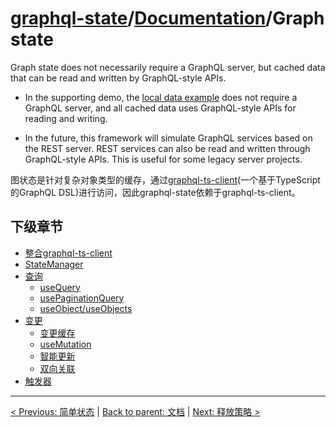 # [graphql-state](https://github.com/babyfish-ct/graphql-state)/[Documentation](../README.md)/Graph state

Graph state does not necessarily require a GraphQL server, but cached data that can be read and written by GraphQL-style APIs.

- In the supporting demo, the [local data example]((https://github.com/babyfish-ct/graphql-state/tree/master/example/client/src/graph/local)) does not require a GraphQL server, and all cached data uses GraphQL-style APIs for reading and writing.

- In the future, this framework will simulate GraphQL services based on the REST server. REST services can also be read and written through GraphQL-style APIs. This is useful for some legacy server projects.

图状态是针对复杂对象类型的缓存，通过[graphql-ts-client](https://github.com/babyfish-ct/graphql-ts-client)(一个基于TypeScript的GraphQL DSL)进行访问，因此graphql-state依赖于graphql-ts-client。

## 下级章节

- [整合graphql-ts-client](./graphql-ts-client.md)
- [StateManager](./state-manager.md)
- [查询](./query/README.md)
  - [useQuery](./query/useQuery.md)
  - [usePaginationQuery](./query/usePaginationQuery.md)
  - [useObject/useObjects](./query/useObject.md)
- [变更](./mutation/README.md)
  - [变更缓存](./mutation/mutate-cache.md)
  - [useMutation](./mutation/useMutation.md)
  - [智能更新](./mutation/README.md)
  - [双向关联](./mutation/bidirectional-association.md)
- [触发器](./trigger.md)

-------

[< Previous: 简单状态](../simple-state/README.md) | [Back to parent: 文档](../README.md) | [Next: 释放策略 >](../release-policy.md)

